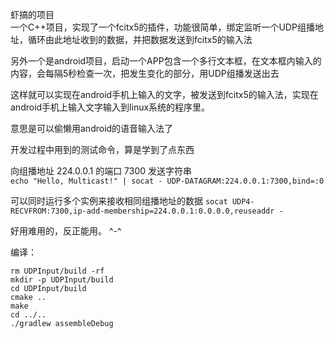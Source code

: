 虾搞的项目  
一个C++项目，实现了一个fcitx5的插件，功能很简单，绑定监听一个UDP组播地址，循环由此地址收到的数据，并把数据发送到fcitx5的输入法  

另外一个是android项目，启动一个APP包含一个多行文本框，在文本框内输入的内容，会每隔5秒检查一次，把发生变化的部分，用UDP组播发送出去

这样就可以实现在android手机上输入的文字，被发送到fcitx5的输入法，实现在android手机上输入文字输入到linux系统的程序里。

意思是可以偷懒用android的语音输入法了

开发过程中用到的测试命令，算是学到了点东西

向组播地址 224.0.0.1 的端口 7300 发送字符串  
```echo "Hello, Multicast!" | socat - UDP-DATAGRAM:224.0.0.1:7300,bind=:0```

可以同时运行多个实例来接收相同组播地址的数据
```socat UDP4-RECVFROM:7300,ip-add-membership=224.0.0.1:0.0.0.0,reuseaddr -```


好用难用的，反正能用。 ^-^

编译：
```
rm UDPInput/build -rf
mkdir -p UDPInput/build
cd UDPInput/build
cmake ..
make
cd ../..
./gradlew assembleDebug
```